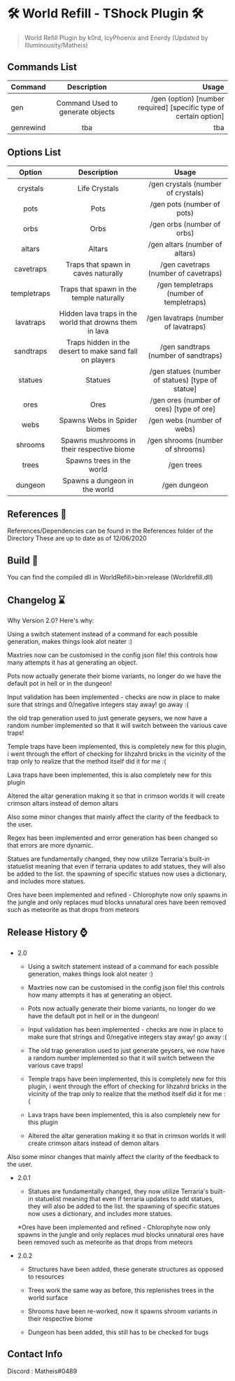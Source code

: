 # 🛠️ World Refill - TShock Plugin 🛠️

> World Refill Plugin by k0rd, IcyPhoenix and Enerdy (Updated by Illuminousity/Matheis)
 
## Commands List 

| Command        |Description           |Usage  |
| ------------- |:-------------:| -----:|
| gen      |Command Used to generate objects |/gen (option) [number required] [specific type of certain option] |
| genrewind | tba | tba |


## Options List
| Option	|Description		|Usage	|
| :-------------: |:-------------:| :-----:|
| crystals   | Life Crystals |/gen crystals (number of crystals) |
| pots  | Pots |/gen pots (number of pots) |
| orbs | Orbs |/gen orbs (number of orbs) |
| altars | Altars |/gen altars (number of altars) |
| cavetraps | Traps that spawn in caves naturally |/gen cavetraps (number of cavetraps) |
| templetraps | Traps that spawn in the temple naturally|/gen templetraps (number of templetraps) |
| lavatraps | Hidden lava traps in the world that drowns them in lava |/gen lavatraps (number of lavatraps) |
| sandtraps | Traps hidden in the desert to make sand fall on players |/gen sandtraps (number of sandtraps) |
| statues | Statues |/gen statues (number of statues) [type of statue] |
| ores | Ores |/gen ores (number of ores) [type of ore] |
| webs | Spawns Webs in Spider biomes |/gen webs (number of webs) |
| shrooms | Spawns mushrooms in their respective biome |/gen shrooms (number of shrooms) |
| trees | Spawns trees in the world |/gen trees |
| dungeon | Spawns a dungeon in the world |/gen dungeon |


 
## References 💾
References/Dependencies can be found in the References folder of the Directory
These are up to date as of 12/06/2020

## Build 🧱
You can find the compiled dll in WorldRefill>bin>release (Worldrefill.dll)

## Changelog ⌛

Why Version 2.0? Here's why:

Using a switch statement instead of a command for each possible generation, makes things look alot neater :)

Maxtries now can be customised in the config json file! this controls how many attempts it has at generating an object.

Pots now actually generate their biome variants, no longer do we have the default pot in hell or in the dungeon!

Input validation has been implemented - checks are now in place to make sure that strings and 0/negative integers stay away! go away :(

the old trap generation used to just generate geysers, we now have a random number implemented so that it will switch between the various 
cave traps!

Temple traps have been implemented, this is completely new for this plugin, i went through the effort of checking for lihzahrd bricks in the vicinity of
the trap only to realize that the method itself did it for me :(

Lava traps have been implemented, this is also completely new for this plugin

Altered the altar generation making it so that in crimson worlds it will create crimson altars instead of demon altars

Also some minor changes that mainly affect the clarity of the feedback to the user.

Regex has been implemented and error generation has been changed so that errors are more dynamic.

Statues are fundamentally changed, they now utilize Terraria's built-in statuelist meaning that even if terraria updates to add statues,
they will also be added to the list. the spawning of specific statues now uses a dictionary, and includes more statues.

Ores have been implemented and refined - Chlorophyte now only spawns in the jungle and only replaces mud blocks
unnatural ores have been removed such as meteorite as that drops from meteors





## Release History ⌚

* 2.0
   
   * Using a switch statement instead of a command for each possible generation, makes things look alot neater :)

   * Maxtries now can be customised in the config json file! this controls how many attempts it has at generating an object.

  * Pots now actually generate their biome variants, no longer do we have the default pot in hell or in the dungeon!

  * Input validation has been implemented - checks are now in place to make sure that strings and 0/negative integers stay away! go away :(

  * The old trap generation used to just generate geysers, we now have a random number implemented so that it will switch between the various 
cave traps!

  * Temple traps have been implemented, this is completely new for this plugin, i went through the effort of checking for lihzahrd bricks in the vicinity of
the trap only to realize that the method itself did it for me :(

   * Lava traps have been implemented, this is also completely new for this plugin

   * Altered the altar generation making it so that in crimson worlds it will create crimson altars instead of demon altars

Also some minor changes that mainly affect the clarity of the feedback to the user.
* 2.0.1
   * Statues are fundamentally changed, they now utilize Terraria's built-in statuelist meaning that even if terraria updates to add statues,
they will also be added to the list. the spawning of specific statues now uses a dictionary, and includes more statues.

    *Ores have been implemented and refined - Chlorophyte now only spawns in the jungle and only replaces mud blocks
unnatural ores have been removed such as meteorite as that drops from meteors
* 2.0.2
   * Structures have been added, these generate structures as opposed to resources

   * Trees work the same way as before, this replenishes trees in the world surface

   * Shrooms have been re-worked, now it spawns shroom variants in their respective biome

   * Dungeon has been added, this still has to be checked for bugs

## Contact Info

Discord : Matheis#0489


